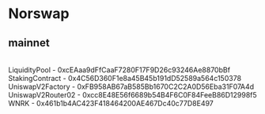 # Norswap
## mainnet
<br/>LiquidityPool - 0xcEAaa9dFfCaaF7280F17F9D26c93246Ae8870bBf 
<br/>StakingContract - 0x4C56D360F1e8a45B45b191dD52589a564c150378
<br/>UniswapV2Factory - 0xFB958AB67aB585Bb1670C2C2A0D56Eba31F07A4d
<br/>UniswapV2Router02 - 0xcc8E48E56f6689b54B4F6C0F84FeeB86D12998f5
<br/>WNRK - 0x461b1b4AC423F418464200AE467Dc40c77D8E497